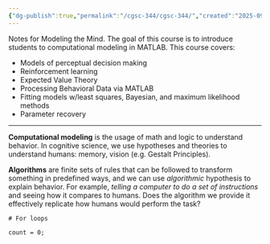 ```yaml
---
{"dg-publish":true,"permalink":"/cgsc-344/cgsc-344/","created":"2025-09-16T09:49:11.219-07:00","updated":"2025-09-22T15:37:05.595-07:00"}
---
```


Notes for Modeling the Mind.  The goal of this course is to introduce students to computational modeling in MATLAB. This course covers:
- Models of perceptual decision making
- Reinforcement learning
- Expected Value Theory
- Processing Behavioral Data via MATLAB
- Fitting models w/least squares, Bayesian, and maximum likelihood methods
- Parameter recovery

---
**Computational modeling** is the usage of math and logic to understand behavior. In cognitive science, we use hypotheses and theories to understand humans: memory, vision (e.g. Gestalt Principles). 

**Algorithms** are finite sets of rules that can be followed to transform something in predefined ways, and we can use *algorithmic* hypothesis to explain behavior. For example, *telling a computer to do a set of instructions* and seeing how it compares to humans. Does the algorithm we provide it effectively replicate how humans would perform the task?



```
# For loops

count = 0; 

```